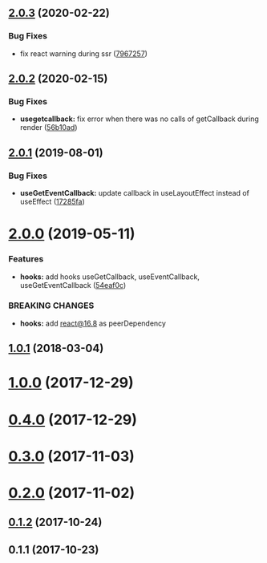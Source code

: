 ## [2.0.3](https://github.com/megazazik/react-cached-callback/compare/v2.0.2...v2.0.3) (2020-02-22)


### Bug Fixes

* fix react warning during ssr ([7967257](https://github.com/megazazik/react-cached-callback/commit/7967257))



## [2.0.2](https://github.com/megazazik/react-cached-callback/compare/v2.0.1...v2.0.2) (2020-02-15)


### Bug Fixes

* **usegetcallback:** fix error when there was no calls of getCallback during render ([56b10ad](https://github.com/megazazik/react-cached-callback/commit/56b10ad))



## [2.0.1](https://github.com/megazazik/react-cached-callback/compare/v2.0.0...v2.0.1) (2019-08-01)


### Bug Fixes

* **useGetEventCallback:** update callback in useLayoutEffect instead of useEffect ([17285fa](https://github.com/megazazik/react-cached-callback/commit/17285fa))



# [2.0.0](https://github.com/megazazik/react-cached-callback/compare/v1.0.1...v2.0.0) (2019-05-11)


### Features

* **hooks:** add hooks useGetCallback, useEventCallback, useGetEventCallback ([54eaf0c](https://github.com/megazazik/react-cached-callback/commit/54eaf0c))


### BREAKING CHANGES

* **hooks:** add react@16.8 as peerDependency



## [1.0.1](https://github.com/megazazik/react-cached-callback/compare/v1.0.0...v1.0.1) (2018-03-04)



# [1.0.0](https://github.com/megazazik/react-cached-callback/compare/v0.4.0...v1.0.0) (2017-12-29)



# [0.4.0](https://github.com/megazazik/react-cached-callback/compare/v0.3.0...v0.4.0) (2017-12-29)



# [0.3.0](https://github.com/megazazik/react-cached-callback/compare/v0.2.0...v0.3.0) (2017-11-03)



# [0.2.0](https://github.com/megazazik/react-cached-callback/compare/v0.1.2...v0.2.0) (2017-11-02)



## [0.1.2](https://github.com/megazazik/react-cached-callback/compare/v0.1.1...v0.1.2) (2017-10-24)



## 0.1.1 (2017-10-23)



